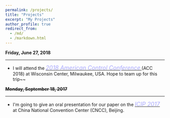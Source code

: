 ```yaml
---
permalink: /projects/
title: "Projects"
excerpt: "My Projects"
author_profile: true
redirect_from:
  - /md/
  - /markdown.html
---
```



**Friday, June 27, 2018**  

---
* I will attend the [ <font color="#AAAAFF" size="4.5" style="font-style:italic">2018 American Control Conference</font> ](http://acc2018.a2c2.org/) (ACC 2018) at Wisconsin Center, Milwaukee, USA. Hope to team up for this trip~~

~~**Monday, September 18, 2017**~~

---
* I'm going to give an oral presentation for our paper on the  [ <font color="#AAAAFF" size="4.5" style="font-style:italic">ICIP 2017</font> ](http://2017.ieeeicip.org/index.asp) at China National Convention Center (CNCC), Beijing.
